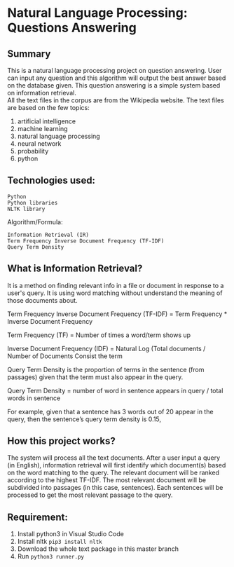 # Natural Language Processing: Questions Answering
## Summary
This is a natural language processing project on question answering. User can input any question and this algorithm will output the best answer based on the database given.
This question answering is a simple system based on information retrieval.  
All the text files in the corpus are from the Wikipedia website.
The text files are based on the few topics:
1. artificial intelligence
2. machine learning
3. natural language processing
4. neural network
5. probability
6. python

## Technologies used:
```
Python 
Python libraries
NLTK library
```
Algorithm/Formula:
```
Information Retrieval (IR)
Term Frequency Inverse Document Frequency (TF-IDF)
Query Term Density
```

## What is Information Retrieval?
It is a method on finding relevant info in a file or document in response to a user's query. It is using word matching without understand the meaning of those documents about.

Term Frequency Inverse Document Frequency (TF-IDF) = Term Frequency * Inverse Document Frequency

Term Frequency (TF) = Number of times a word/term shows up

Inverse Document Frequency (IDF) = Natural Log (Total documents / Number of Documents Consist the term

Query Term Density is the proportion of terms in the sentence (from passages) given that the term must also appear in the query. 

Query Term Density = number of word in sentence appears in query / total words in sentence 

For example, given that a sentence has 3 words out of 20 appear in the query, then the sentence’s query term density is 0.15, 

## How this project works?
The system will process all the text documents. After a user input a query (in English), information retrieval will first identify which document(s) based on the word matching to the query. The relevant document will be ranked according to the highest TF-IDF. The most relevant document will be subdivided into passages (in this case, sentences). Each sentences will be processed to get the most relevant passage to the query.

## Requirement:
1. Install python3 in Visual Studio Code
2. Install nltk
``pip3 install nltk``
3. Download the whole text package in this master branch
4. Run
``python3 runner.py``
